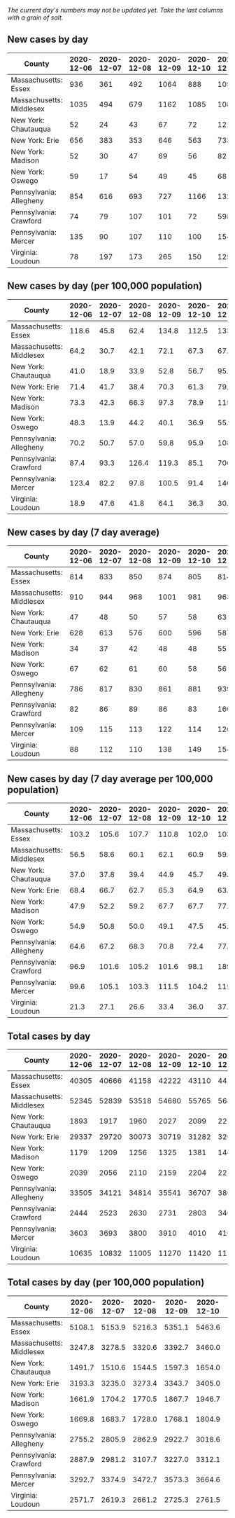 _The current day's numbers may not be updated yet. Take the last columns with a grain of salt._
## New cases by day

| County | 2020-12-06 | 2020-12-07 | 2020-12-08 | 2020-12-09 | 2020-12-10 | 2020-12-11 | 2020-12-12 |
| --- | --- | --- | --- | --- | --- | --- | --- |
| Massachusetts: Essex | 936 | 361 | 492 | 1064 | 888 | 1053 |  |
| Massachusetts: Middlesex | 1035 | 494 | 679 | 1162 | 1085 | 1085 |  |
| New York: Chautauqua | 52 | 24 | 43 | 67 | 72 | 121 |  |
| New York: Erie | 656 | 383 | 353 | 646 | 563 | 733 |  |
| New York: Madison | 52 | 30 | 47 | 69 | 56 | 82 |  |
| New York: Oswego | 59 | 17 | 54 | 49 | 45 | 68 |  |
| Pennsylvania: Allegheny | 854 | 616 | 693 | 727 | 1166 | 1322 |  |
| Pennsylvania: Crawford | 74 | 79 | 107 | 101 | 72 | 598 |  |
| Pennsylvania: Mercer | 135 | 90 | 107 | 110 | 100 | 154 |  |
| Virginia: Loudoun | 78 | 197 | 173 | 265 | 150 | 125 |  |

## New cases by day (per 100,000 population)

| County | 2020-12-06 | 2020-12-07 | 2020-12-08 | 2020-12-09 | 2020-12-10 | 2020-12-11 | 2020-12-12 |
| --- | --- | --- | --- | --- | --- | --- | --- |
| Massachusetts: Essex | 118.6 | 45.8 | 62.4 | 134.8 | 112.5 | 133.5 |  |
| Massachusetts: Middlesex | 64.2 | 30.7 | 42.1 | 72.1 | 67.3 | 67.3 |  |
| New York: Chautauqua | 41.0 | 18.9 | 33.9 | 52.8 | 56.7 | 95.3 |  |
| New York: Erie | 71.4 | 41.7 | 38.4 | 70.3 | 61.3 | 79.8 |  |
| New York: Madison | 73.3 | 42.3 | 66.3 | 97.3 | 78.9 | 115.6 |  |
| New York: Oswego | 48.3 | 13.9 | 44.2 | 40.1 | 36.9 | 55.7 |  |
| Pennsylvania: Allegheny | 70.2 | 50.7 | 57.0 | 59.8 | 95.9 | 108.7 |  |
| Pennsylvania: Crawford | 87.4 | 93.3 | 126.4 | 119.3 | 85.1 | 706.6 |  |
| Pennsylvania: Mercer | 123.4 | 82.2 | 97.8 | 100.5 | 91.4 | 140.7 |  |
| Virginia: Loudoun | 18.9 | 47.6 | 41.8 | 64.1 | 36.3 | 30.2 |  |

## New cases by day (7 day average)

| County | 2020-12-06 | 2020-12-07 | 2020-12-08 | 2020-12-09 | 2020-12-10 | 2020-12-11 | 2020-12-12 |
| --- | --- | --- | --- | --- | --- | --- | --- |
| Massachusetts: Essex | 814 | 833 | 850 | 874 | 805 | 814 |  |
| Massachusetts: Middlesex | 910 | 944 | 968 | 1001 | 981 | 963 |  |
| New York: Chautauqua | 47 | 48 | 50 | 57 | 58 | 63 |  |
| New York: Erie | 628 | 613 | 576 | 600 | 596 | 587 |  |
| New York: Madison | 34 | 37 | 42 | 48 | 48 | 55 |  |
| New York: Oswego | 67 | 62 | 61 | 60 | 58 | 56 |  |
| Pennsylvania: Allegheny | 786 | 817 | 830 | 861 | 881 | 939 |  |
| Pennsylvania: Crawford | 82 | 86 | 89 | 86 | 83 | 160 |  |
| Pennsylvania: Mercer | 109 | 115 | 113 | 122 | 114 | 126 |  |
| Virginia: Loudoun | 88 | 112 | 110 | 138 | 149 | 154 |  |

## New cases by day (7 day average per 100,000 population)

| County | 2020-12-06 | 2020-12-07 | 2020-12-08 | 2020-12-09 | 2020-12-10 | 2020-12-11 | 2020-12-12 |
| --- | --- | --- | --- | --- | --- | --- | --- |
| Massachusetts: Essex | 103.2 | 105.6 | 107.7 | 110.8 | 102.0 | 103.2 |  |
| Massachusetts: Middlesex | 56.5 | 58.6 | 60.1 | 62.1 | 60.9 | 59.8 |  |
| New York: Chautauqua | 37.0 | 37.8 | 39.4 | 44.9 | 45.7 | 49.6 |  |
| New York: Erie | 68.4 | 66.7 | 62.7 | 65.3 | 64.9 | 63.9 |  |
| New York: Madison | 47.9 | 52.2 | 59.2 | 67.7 | 67.7 | 77.5 |  |
| New York: Oswego | 54.9 | 50.8 | 50.0 | 49.1 | 47.5 | 45.9 |  |
| Pennsylvania: Allegheny | 64.6 | 67.2 | 68.3 | 70.8 | 72.4 | 77.2 |  |
| Pennsylvania: Crawford | 96.9 | 101.6 | 105.2 | 101.6 | 98.1 | 189.1 |  |
| Pennsylvania: Mercer | 99.6 | 105.1 | 103.3 | 111.5 | 104.2 | 115.1 |  |
| Virginia: Loudoun | 21.3 | 27.1 | 26.6 | 33.4 | 36.0 | 37.2 |  |

## Total cases by day

| County | 2020-12-06 | 2020-12-07 | 2020-12-08 | 2020-12-09 | 2020-12-10 | 2020-12-11 | 2020-12-12 |
| --- | --- | --- | --- | --- | --- | --- | --- |
| Massachusetts: Essex | 40305 | 40666 | 41158 | 42222 | 43110 | 44163 |  |
| Massachusetts: Middlesex | 52345 | 52839 | 53518 | 54680 | 55765 | 56850 |  |
| New York: Chautauqua | 1893 | 1917 | 1960 | 2027 | 2099 | 2220 |  |
| New York: Erie | 29337 | 29720 | 30073 | 30719 | 31282 | 32015 |  |
| New York: Madison | 1179 | 1209 | 1256 | 1325 | 1381 | 1463 |  |
| New York: Oswego | 2039 | 2056 | 2110 | 2159 | 2204 | 2272 |  |
| Pennsylvania: Allegheny | 33505 | 34121 | 34814 | 35541 | 36707 | 38029 |  |
| Pennsylvania: Crawford | 2444 | 2523 | 2630 | 2731 | 2803 | 3401 |  |
| Pennsylvania: Mercer | 3603 | 3693 | 3800 | 3910 | 4010 | 4164 |  |
| Virginia: Loudoun | 10635 | 10832 | 11005 | 11270 | 11420 | 11545 |  |

## Total cases by day (per 100,000 population)

| County | 2020-12-06 | 2020-12-07 | 2020-12-08 | 2020-12-09 | 2020-12-10 | 2020-12-11 | 2020-12-12 |
| --- | --- | --- | --- | --- | --- | --- | --- |
| Massachusetts: Essex | 5108.1 | 5153.9 | 5216.3 | 5351.1 | 5463.6 | 5597.1 |  |
| Massachusetts: Middlesex | 3247.8 | 3278.5 | 3320.6 | 3392.7 | 3460.0 | 3527.3 |  |
| New York: Chautauqua | 1491.7 | 1510.6 | 1544.5 | 1597.3 | 1654.0 | 1749.4 |  |
| New York: Erie | 3193.3 | 3235.0 | 3273.4 | 3343.7 | 3405.0 | 3484.8 |  |
| New York: Madison | 1661.9 | 1704.2 | 1770.5 | 1867.7 | 1946.7 | 2062.3 |  |
| New York: Oswego | 1669.8 | 1683.7 | 1728.0 | 1768.1 | 1804.9 | 1860.6 |  |
| Pennsylvania: Allegheny | 2755.2 | 2805.9 | 2862.9 | 2922.7 | 3018.6 | 3127.3 |  |
| Pennsylvania: Crawford | 2887.9 | 2981.2 | 3107.7 | 3227.0 | 3312.1 | 4018.7 |  |
| Pennsylvania: Mercer | 3292.7 | 3374.9 | 3472.7 | 3573.3 | 3664.6 | 3805.4 |  |
| Virginia: Loudoun | 2571.7 | 2619.3 | 2661.2 | 2725.3 | 2761.5 | 2791.8 |  |
